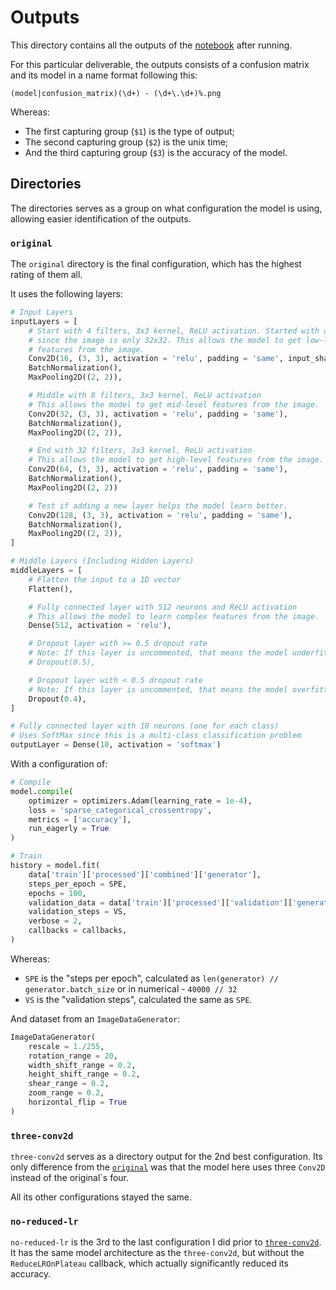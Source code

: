 # Outputs

This directory contains all the outputs of the [notebook](./../index.ipynb) after running.

For this particular deliverable, the outputs consists of a confusion matrix and its model in a name format following this:

```
(model|confusion_matrix)(\d+) - (\d+\.\d+)%.png
```

Whereas:

- The first capturing group (`$1`) is the type of output;
- The second capturing group (`$2`) is the unix time;
- And the third capturing group (`$3`) is the accuracy of the model.

## Directories

The directories serves as a group on what configuration the model is using, allowing easier identification of the outputs.

### `original`

The `original` directory is the final configuration, which has the highest rating of them all.

It uses the following layers:

```python
# Input Layers
inputLayers = [
    # Start with 4 filters, 3x3 kernel, ReLU activation. Started with only 4
    # since the image is only 32x32. This allows the model to get low-level
    # features from the image.
    Conv2D(16, (3, 3), activation = 'relu', padding = 'same', input_shape = (32, 32, 3)),
    BatchNormalization(),
    MaxPooling2D((2, 2)),

    # Middle with 8 filters, 3x3 kernel, ReLU activation
    # This allows the model to get mid-level features from the image.
    Conv2D(32, (3, 3), activation = 'relu', padding = 'same'),
    BatchNormalization(),
    MaxPooling2D((2, 2)),

    # End with 32 filters, 3x3 kernel, ReLU activation
    # This allows the model to get high-level features from the image.
    Conv2D(64, (3, 3), activation = 'relu', padding = 'same'),
    BatchNormalization(),
    MaxPooling2D((2, 2))

	# Test if adding a new layer helps the model learn better.
    Conv2D(128, (3, 3), activation = 'relu', padding = 'same'),
    BatchNormalization(),
    MaxPooling2D((2, 2)),
]

# Middle Layers (Including Hidden Layers)
middleLayers = [
    # Flatten the input to a 1D vector
    Flatten(),

    # Fully connected layer with 512 neurons and ReLU activation
    # This allows the model to learn complex features from the image.
    Dense(512, activation = 'relu'),

    # Dropout layer with >= 0.5 dropout rate
    # Note: If this layer is uncommented, that means the model underfitted.
    # Dropout(0.5),

    # Dropout layer with < 0.5 dropout rate
    # Note: If this layer is uncommented, that means the model overfitted.
    Dropout(0.4),
]

# Fully connected layer with 10 neurons (one for each class)
# Uses SoftMax since this is a multi-class classification problem
outputLayer = Dense(10, activation = 'softmax')
```

With a configuration of:

```python
# Compile
model.compile(
    optimizer = optimizers.Adam(learning_rate = 1e-4),
    loss = 'sparse_categorical_crossentropy',
    metrics = ['accuracy'],
    run_eagerly = True
)

# Train
history = model.fit(
    data['train']['processed']['combined']['generator'],
    steps_per_epoch = SPE,
    epochs = 100,
    validation_data = data['train']['processed']['validation']['generator'],
    validation_steps = VS,
    verbose = 2,
    callbacks = callbacks,
)
```

Whereas:

- `SPE` is the "steps per epoch", calculated as `len(generator) // generator.batch_size` or in numerical - `40000 // 32`
- `VS` is the "validation steps", calculated the same as `SPE`.

And dataset from an `ImageDataGenerator`:

```python
ImageDataGenerator(
    rescale = 1./255,
    rotation_range = 20,
    width_shift_range = 0.2,
    height_shift_range = 0.2,
    shear_range = 0.2,
    zoom_range = 0.2,
    horizontal_flip = True
)
```

### `three-conv2d`

`three-conv2d` serves as a directory output for the 2nd best configuration. Its only difference from the [`original`](#original) was that the model here uses three `Conv2D` instead of the original`s four.

All its other configurations stayed the same.

### `no-reduced-lr`

`no-reduced-lr` is the 3rd to the last configuration I did prior to [`three-conv2d`](#three-conv2d). It has the same model architecture as the `three-conv2d`, but without the `ReduceLROnPlateau` callback, which actually significantly reduced its accuracy.
